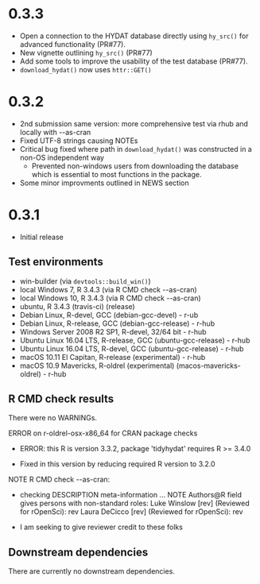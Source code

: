 # 0.3.3
  * Open a connection to the HYDAT database directly using `hy_src()` for advanced functionality (PR#77).
  * New vignette outlining `hy_src()` (PR#77)
  * Add some tools to improve the usability of the test database (PR#77).
  * `download_hydat()` now uses `httr::GET()`

# 0.3.2
* 2nd submission same version: more comprehensive test via rhub and locally with --as-cran
* Fixed UTF-8 strings causing NOTEs
* Critical bug fixed where path in `download_hydat()` was constructed in a non-OS independent way
    - Prevented non-windows users from downloading the database which is essential to most functions in the package.
* Some minor improvments outlined in NEWS section

# 0.3.1
* Initial release

## Test environments
* win-builder (via `devtools::build_win()`)
* local Windows 7, R 3.4.3 (via R CMD check --as-cran)
* local Windows 10, R 3.4.3 (via R CMD check --as-cran)
* ubuntu, R 3.4.3 (travis-ci) (release)
* Debian Linux, R-devel, GCC (debian-gcc-devel) - r-ub
* Debian Linux, R-release, GCC (debian-gcc-release) - r-hub
* Windows Server 2008 R2 SP1, R-devel, 32/64 bit - r-hub
* Ubuntu Linux 16.04 LTS, R-release, GCC (ubuntu-gcc-release) - r-hub
* Ubuntu Linux 16.04 LTS, R-devel, GCC (ubuntu-gcc-release) - r-hub
* macOS 10.11 El Capitan, R-release (experimental) - r-hub
* macOS 10.9 Mavericks, R-oldrel (experimental) (macos-mavericks-oldrel) - r-hub
 
## R CMD check results

There were no WARNINGs.

ERROR on r-oldrel-osx-x86_64 for CRAN package checks
* ERROR: this R is version 3.3.2, package 'tidyhydat' requires R >= 3.4.0

* Fixed in this version by reducing required R version to 3.2.0

NOTE R CMD check --as-cran:
* checking DESCRIPTION meta-information ... NOTE
Authors@R field gives persons with non-standard roles:
  Luke Winslow [rev] (Reviewed for rOpenSci): rev
  Laura DeCicco [rev] (Reviewed for rOpenSci): rev

* I am seeking to give reviewer credit to these folks


## Downstream dependencies

There are currently no downstream dependencies.
